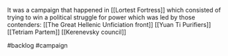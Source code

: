 It was a campaign that happened in [[Lortest Fortress]] which consisted of trying to win a political struggle for power which was led by those contenders:
[[The Great Hellenic Unficiation front]]
[[Yuan Ti Purifiers]]
[[Tetriam Partem]]
[[Kerenevsky council]]

#backlog #campaign